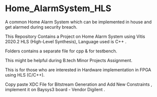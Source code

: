 # Home_AlarmSystem_HLS

A common Home Alarm System which can be implemented in house and get alarmed during security breach.

This Repository Contains a Project on Home Alarm System using Vitis 2020.2 HLS (High-Level Synthesis), Language used is C++ .

Folders contains a separate file for cpp & for testbench.

This might be helpful during B.tech Minor Projects Assignment.

This is for those who are interested in Hardware implementation in FPGA using HLS (C/C++).

Copy paste XDC File for Bitstream Generation and Add New Constraints , implement it on Baysys3 board - Vendor Digilent .


